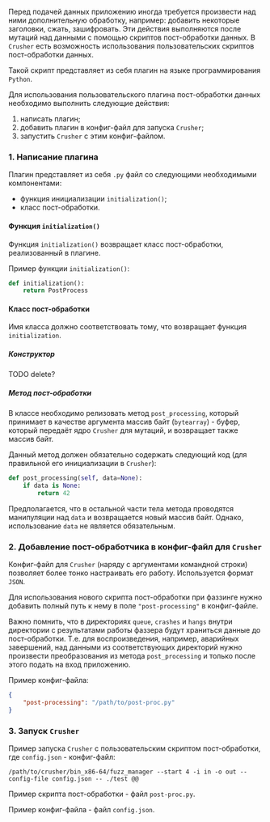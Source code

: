 Перед подачей данных приложению иногда требуется произвести над ними дополнительную обработку, например: добавить некоторые заголовки, сжать, зашифровать.
Эти действия выполняются после мутаций над данными с помощью скриптов пост-обработки данных.
В `Crusher` есть возможность использования пользовательских скриптов пост-обработки данных.

Такой скрипт представляет из себя плагин на языке программирования `Python`.

Для использования пользовательского плагина пост-обработки данных необходимо выполнить следующие действия:
1. написать плагин;
2. добавить плагин в конфиг-файл для запуска `Crusher`;
3. запустить `Crusher` с этим конфиг-файлом.

### 1. Написание плагина
Плагин представляет из себя `.py` файл со следующими необходимыми компонентами:
* функция инициализации `initialization()`;
* класс пост-обработки.

#### Функция `initialization()`
Функция `initialization()` возвращает класс пост-обработки, реализованный в плагине.

Пример функции `initialization()`:

```python
def initialization():
    return PostProcess
```

#### Класс пост-обработки
Имя класса должно соответствовать тому, что возвращает функция `initialization`.

##### Конструктор
TODO delete?

##### Метод пост-обработки
В классе необходимо релизовать метод `post_processing`, который принимает в качестве аргумента массив байт (`bytearray`) - буфер, который передаёт ядро `Crusher` для мутаций, и возвращает также массив байт.

Данный метод должен обязательно содержать следующий код (для правильной его инициализации в `Crusher`):
```python
def post_processing(self, data=None):
    if data is None:
        return 42
```

Предполагается, что в остальной части тела метода проводятся манипуляции над `data` и возвращается новый массив байт.
Однако, использование `data` не является обязательным.

### 2. Добавление пост-обработчика в конфиг-файл для `Crusher`
Конфиг-файл для `Crusher` (наряду с аргументами командной строки) позволяет более тонко настраивать его работу. Используется формат `JSON`.

Для использования нового скрипта пост-обработки при фаззинге нужно добавить полный путь к нему в поле `"post-processing"` в конфиг-файле.

Важно помнить, что в директориях `queue`, `crashes` и `hangs` внутри директории с результатами работы фаззера будут храниться данные до пост-обработки.
Т.е. для воспроизведения, например, аварийных завершений, над данными из соответствующих директорий нужно произвести преобразования из метода `post_processing` и только после этого подать на вход приложению.

Пример конфиг-файла:
```json
{
	"post-processing": "/path/to/post-proc.py"
}
```

### 3. Запуск `Crusher`
Пример запуска `Crusher` с пользовательским скриптом пост-обработки, где `config.json` - конфиг-файл:
```shell script
/path/to/crusher/bin_x86-64/fuzz_manager --start 4 -i in -o out --config-file config.json -- ./test @@
```

Пример скрипта пост-обработки - файл `post-proc.py`.

Пример конфиг-файла - файл `config.json`.
